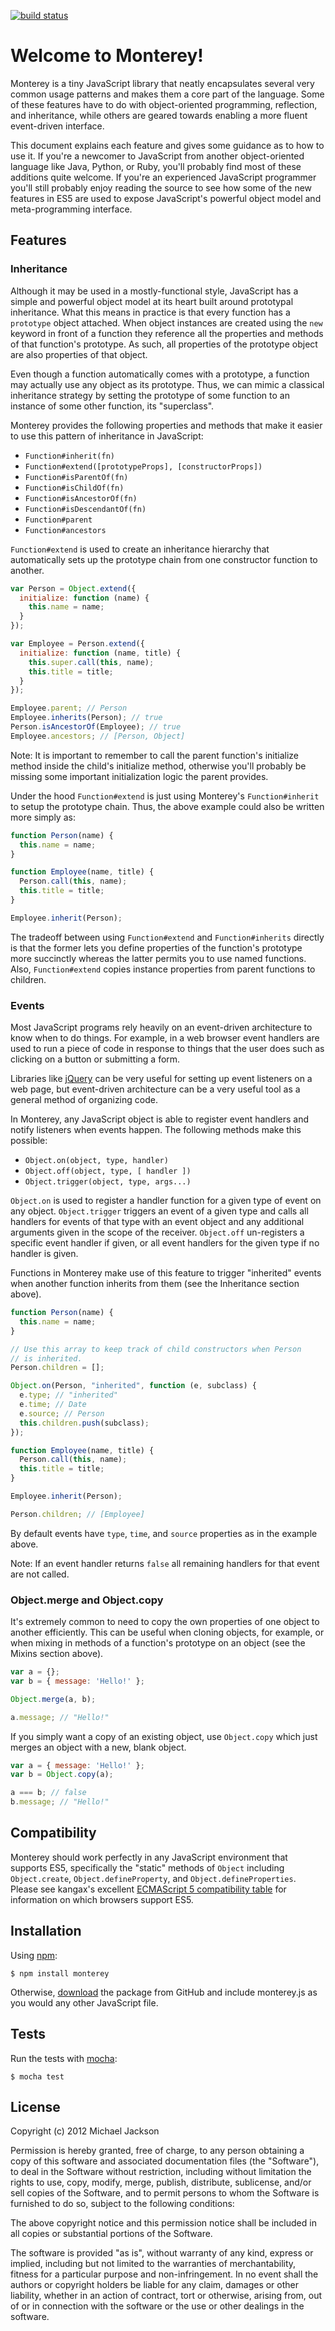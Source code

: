 [![build status](https://secure.travis-ci.org/mjijackson/monterey.js.png)](http://travis-ci.org/mjijackson/monterey.js)

# Welcome to Monterey!

Monterey is a tiny JavaScript library that neatly encapsulates several very common usage patterns and makes them a core part of the language. Some of these features have to do with object-oriented programming, reflection, and inheritance, while others are geared towards enabling a more fluent event-driven interface.

This document explains each feature and gives some guidance as to how to use it. If you're a newcomer to JavaScript from another object-oriented language like Java, Python, or Ruby, you'll probably find most of these additions quite welcome. If you're an experienced JavaScript programmer you'll still probably enjoy reading the source to see how some of the new features in ES5 are used to expose JavaScript's powerful object model and meta-programming interface.

## Features

### Inheritance

Although it may be used in a mostly-functional style, JavaScript has a simple and powerful object model at its heart built around prototypal inheritance. What this means in practice is that every function has a `prototype` object attached. When object instances are created using the `new` keyword in front of a function they reference all the properties and methods of that function's prototype. As such, all properties of the prototype object are also properties of that object.

Even though a function automatically comes with a prototype, a function may actually use any object as its prototype. Thus, we can mimic a classical inheritance strategy by setting the prototype of some function to an instance of some other function, its "superclass".

Monterey provides the following properties and methods that make it easier to use this pattern of inheritance in JavaScript:

  - `Function#inherit(fn)`
  - `Function#extend([prototypeProps], [constructorProps])`
  - `Function#isParentOf(fn)`
  - `Function#isChildOf(fn)`
  - `Function#isAncestorOf(fn)`
  - `Function#isDescendantOf(fn)`
  - `Function#parent`
  - `Function#ancestors`

`Function#extend` is used to create an inheritance hierarchy that automatically sets up the prototype chain from one constructor function to another.

```javascript
var Person = Object.extend({
  initialize: function (name) {
    this.name = name;
  }
});

var Employee = Person.extend({
  initialize: function (name, title) {
    this.super.call(this, name);
    this.title = title;
  }
});

Employee.parent; // Person
Employee.inherits(Person); // true
Person.isAncestorOf(Employee); // true
Employee.ancestors; // [Person, Object]
```

Note: It is important to remember to call the parent function's initialize method inside the child's initialize method, otherwise you'll probably be missing some important initialization logic the parent provides.

Under the hood `Function#extend` is just using Monterey's `Function#inherit` to setup the prototype chain. Thus, the above example could also be written more simply as:

```javascript
function Person(name) {
  this.name = name;
}

function Employee(name, title) {
  Person.call(this, name);
  this.title = title;
}

Employee.inherit(Person);
```

The tradeoff between using `Function#extend` and `Function#inherits` directly is that the former lets you define properties of the function's prototype more succinctly whereas the latter permits you to use named functions. Also, `Function#extend` copies instance properties from parent functions to children.

### Events

Most JavaScript programs rely heavily on an event-driven architecture to know when to do things. For example, in a web browser event handlers are used to run a piece of code in response to things that the user does such as clicking on a button or submitting a form.

Libraries like [jQuery](http://jquery.com) can be very useful for setting up event listeners on a web page, but event-driven architecture can be a very useful tool as a general method of organizing code.

In Monterey, any JavaScript object is able to register event handlers and notify listeners when events happen. The following methods make this possible:

  - `Object.on(object, type, handler)`
  - `Object.off(object, type, [ handler ])`
  - `Object.trigger(object, type, args...)`

`Object.on` is used to register a handler function for a given type of event on any object. `Object.trigger` triggers an event of a given type and calls all handlers for events of that type with an event object and any additional arguments given in the scope of the receiver. `Object.off` un-registers a specific event handler if given, or all event handlers for the given type if no handler is given.

Functions in Monterey make use of this feature to trigger "inherited" events when another function inherits from them (see the Inheritance section above).

```javascript
function Person(name) {
  this.name = name;
}

// Use this array to keep track of child constructors when Person
// is inherited.
Person.children = [];

Object.on(Person, "inherited", function (e, subclass) {
  e.type; // "inherited"
  e.time; // Date
  e.source; // Person
  this.children.push(subclass);
});

function Employee(name, title) {
  Person.call(this, name);
  this.title = title;
}

Employee.inherit(Person);

Person.children; // [Employee]
```

By default events have `type`, `time`, and `source` properties as in the example above.

Note: If an event handler returns `false` all remaining handlers for that event are not called.

### Object.merge and Object.copy

It's extremely common to need to copy the own properties of one object to another efficiently. This can be useful when cloning objects, for example, or when mixing in methods of a function's prototype on an object (see the Mixins section above).

```javascript
var a = {};
var b = { message: 'Hello!' };

Object.merge(a, b);

a.message; // "Hello!"
```

If you simply want a copy of an existing object, use `Object.copy` which just merges an object with a new, blank object.

```javascript
var a = { message: 'Hello!' };
var b = Object.copy(a);

a === b; // false
b.message; // "Hello!"
```

## Compatibility

Monterey should work perfectly in any JavaScript environment that supports ES5, specifically the "static" methods of `Object` including `Object.create`, `Object.defineProperty`, and `Object.defineProperties`. Please see kangax's excellent [ECMAScript 5 compatibility table](http://kangax.github.com/es5-compat-table/) for information on which browsers support ES5.

## Installation

Using [npm](http://npmjs.org):

    $ npm install monterey

Otherwise, [download](https://github.com/mjijackson/monterey.js/downloads) the package from GitHub and include monterey.js as you would any other JavaScript file.

## Tests

Run the tests with [mocha](http://visionmedia.github.com/mocha/):

    $ mocha test

## License

Copyright (c) 2012 Michael Jackson

Permission is hereby granted, free of charge, to any person obtaining a copy of this software and associated documentation files (the "Software"), to deal in the Software without restriction, including without limitation the rights to use, copy, modify, merge, publish, distribute, sublicense, and/or sell copies of the Software, and to permit persons to whom the Software is furnished to do so, subject to the following conditions:

The above copyright notice and this permission notice shall be included in all copies or substantial portions of the Software.

The software is provided "as is", without warranty of any kind, express or implied, including but not limited to the warranties of merchantability, fitness for a particular purpose and non-infringement. In no event shall the authors or copyright holders be liable for any claim, damages or other liability, whether in an action of contract, tort or otherwise, arising from, out of or in connection with the software or the use or other dealings in the software.
